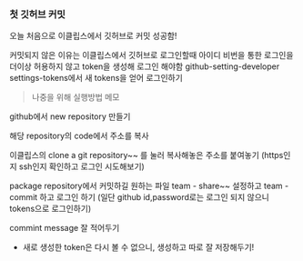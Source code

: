 ### 첫 깃허브 커밋

오늘 처음으로 이클립스에서 깃허브로 커밋 성공함!

커밋되지 않은 이유는 이클립스에서 깃허브로 로그인할때 아이디 비번을 통한 로그인을 더이상 허용하지 않고 token을 생성해 로그인 해야함
github-setting-developer settings-tokens에서 새 tokens을 얻어 로그인하기

> 나중을 위해 실행방법 메모


github에서 new repository 만들기 <br>
  
해당 repository의 code에서 주소를 복사 <br>
  
이클립스의 clone a git repository~~ 를 눌러 복사해놓은 주소를 붙여놓기 (https인지 ssh인지 확인하고 로그인 시도해보기)<br>
  
package repository에서 커밋하길 원하는 파일 team - share~~ 설정하고 team - commit 하고 로그인 하기 (일단 github id,password로는 로그인 되지 않으니 tokens으로 로그인하기)<br>

commint message 잘 적어두기


* 새로 생성한 token은 다시 볼 수 없으니, 생성하고 따로 잘 저장해두기!
